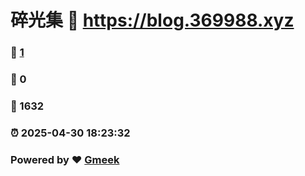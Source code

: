 # 碎光集 :link: https://blog.369988.xyz 
### :page_facing_up: [1](https://blog.369988.xyz/tag.html) 
### :speech_balloon: 0 
### :hibiscus: 1632 
### :alarm_clock: 2025-04-30 18:23:32 
### Powered by :heart: [Gmeek](https://github.com/Meekdai/Gmeek)
